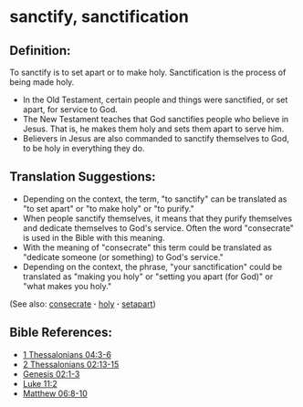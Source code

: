 # sanctify, sanctification #

## Definition: ##

To sanctify is to set apart or to make holy. Sanctification is the process of being made holy.

* In the Old Testament, certain people and things were sanctified, or set apart, for service to God.
* The New Testament teaches that God sanctifies people who believe in Jesus. That is, he makes them holy and sets them apart to serve him.
* Believers in Jesus are also commanded to sanctify themselves to God, to be holy in everything they do.

## Translation Suggestions: ##

* Depending on the context, the term, "to sanctify" can be translated as "to set apart" or "to make holy" or "to purify."
* When people sanctify themselves, it means that they purify themselves and dedicate themselves to God's service. Often the word "consecrate" is used in the Bible with this meaning.
* With the meaning of "consecrate" this term could be translated as "dedicate someone (or something) to God's service."
* Depending on the context, the phrase, "your sanctification" could be translated as "making you holy" or "setting you apart (for God)" or "what makes you holy."

(See also: [consecrate](../kt/consecrate.md) **·** [holy](../kt/holy.md) **·** [setapart](../kt/setapart.md))

## Bible References: ##

* [1 Thessalonians 04:3-6](https://door43.org/en/bible/notes/1th/04/03)
* [2 Thessalonians 02:13-15](https://door43.org/en/bible/notes/2th/02/13)
* [Genesis 02:1-3](https://door43.org/en/bible/notes/gen/02/01)
* [Luke 11:2](https://door43.org/en/bible/notes/luk/11/02)
* [Matthew 06:8-10](https://door43.org/en/bible/notes/mat/06/08)

